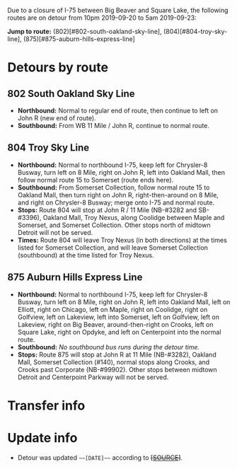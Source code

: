 Due to a closure of I-75 between Big Beaver and Square Lake, the following routes are on detour from 10pm 2019-09-20 to 5am 2019-09-23:

**Jump to route:** (802)[#802-south-oakland-sky-line], (804)[#804-troy-sky-line], (875)[#875-auburn-hills-express-line]

# Detours by route

## 802 South Oakland Sky Line
* **Northbound:** Normal to regular end of route, then continue to left on John R (new end of route).
* **Southbound:** From WB 11 Mile / John R, continue to normal route.

## 804 Troy Sky Line
* **Northbound:** Normal to northbound I-75, keep left for Chrysler-8 Busway, turn left on 8 Mile, right on John R, left into Oakland Mall, then follow normal route 15 to Somerset (route ends here).
* **Southbound:** From Somerset Collection, follow normal route 15 to Oakland Mall, then turn right on John R, right-then-around on 8 Mile, and right on Chrysler-8 Busway; merge onto I-75 and normal route.
* **Stops:** Route 804 will stop at John R / 11 Mile (NB-#3282 and SB-#3396), Oakland Mall, Troy Nexus, along Coolidge between Maple and Somerset, and Somerset Collection. Other stops north of midtown Detroit will not be served.
* **Times:** Route 804 will leave Troy Nexus (in both directions) at the times listed for Somerset Collection, and will leave Somerset Collection (southbound) at the time listed for Troy Nexus.

## 875 Auburn Hills Express Line
* **Northbound:** Normal to northbound I-75, keep left for Chrysler-8 Busway, turn left on 8 Mile, right on John R, left into Oakland Mall, left on Elliott, right on Chicago, left on Maple, right on Coolidge, right on Golfview, left on Lakeview, left into Somerset, left on Golfview, left on Lakeview, right on Big Beaver, around-then-right on Crooks, left on Square Lake, right on Opdyke, and left on Centerpoint into the normal route.
* **Southbound:** *No southbound bus runs during the detour time.*
* **Stops:** Route 875 will stop at John R at 11 Mile (NB-#3282), Oakland Mall, Somerset Collection (#140), normal stops along Crooks, and Crooks past Corporate (NB-#99902). Other stops between midtown Detroit and Centerpoint Parkway will not be served.

# Transfer info

# Update info
* Detour was updated `~~[DATE]~~` according to [~~[SOURCE]~~](~~[SOURCE%20LINK]~~).
